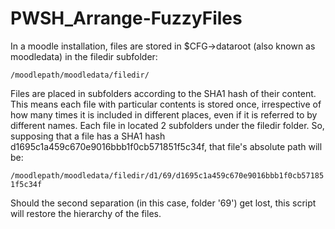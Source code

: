 # PWSH_Arrange-FuzzyFiles

In a moodle installation, files are stored in $CFG->dataroot (also known as moodledata) in the filedir subfolder:

```/moodlepath/moodledata/filedir/```

Files are placed in subfolders according to the SHA1 hash of their content. 
This means each file with particular contents is stored once, irrespective
of how many times it is included in different places, even if it is referred
to by different names. Each file in located 2 subfolders under the filedir
folder. So, supposing that a file has a SHA1 hash 
d1695c1a459c670e9016bbb1f0cb571851f5c34f, that file's absolute path will be:

```/moodlepath/moodledata/filedir/d1/69/d1695c1a459c670e9016bbb1f0cb571851f5c34f```

Should the second separation (in this case, folder '69') get lost, this script will
restore the hierarchy of the files.
